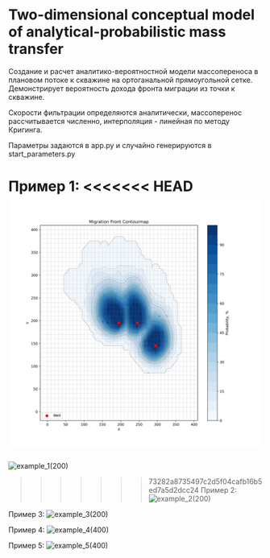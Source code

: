 # Two-dimensional conceptual model of analytical-probabilistic mass transfer

Создание и расчет аналитико-вероятностной модели массопереноса в плановом потоке к скважине на ортоганальной прямоугольной сетке. Демонстрирует вероятность дохода фронта миграции из точки к скважине.

Скорости фильтрации определяются аналитически, массоперенос рассчитывается численно, интерполяция - линейная по методу Кригинга.

Параметры задаются в app.py и случайно генерируются в start_parameters.py

Пример 1:
<<<<<<< HEAD
![example_1](example_1(200).png)
=======
![example_1(200)](https://github.com/SizNi/geol_mod/assets/115162848/58259d05-f4c4-4014-99ad-3c9e46b05f22)

>>>>>>> 73282a8735497c2d5f04cafb16b5ed7a5d2dcc24
Пример 2:
![example_2(200)](https://github.com/SizNi/geol_mod/assets/115162848/be26b6a4-ca27-41cc-8954-45341d8a6b38)

Пример 3:
![example_3(200)](https://github.com/SizNi/geol_mod/assets/115162848/1b2be698-d906-499e-8a65-cc049f7ea741)

Пример 4:
![example_4(400)](https://github.com/SizNi/geol_mod/assets/115162848/ccaca612-9ffe-4337-8f72-59440ca6a527)

Пример 5:
![example_5(400)](https://github.com/SizNi/geol_mod/assets/115162848/91b1fc9d-4d01-4cb4-a8ab-d1730f792520)
